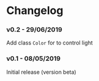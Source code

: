 # Changelog


### v0.2 - 29/06/2019

Add class `Color` for to control light


### v0.1 - 08/05/2019

Initial release (version beta)
